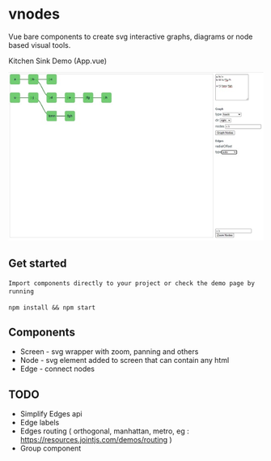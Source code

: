 # vnodes

Vue bare components to create svg interactive graphs, diagrams or node based visual tools.

Kitchen Sink Demo (App.vue)

![Demo (app.js)](./docs/ss1.jpg)

## Get started
```
Import components directly to your project or check the demo page by running

npm install && npm start
```

## Components

- Screen - svg wrapper with zoom, panning and others
- Node - svg element added to screen that can contain any html
- Edge - connect nodes

## TODO

- Simplify Edges api
- Edge labels
- Edges routing ( orthogonal, manhattan, metro, eg : https://resources.jointjs.com/demos/routing )
- Group component
